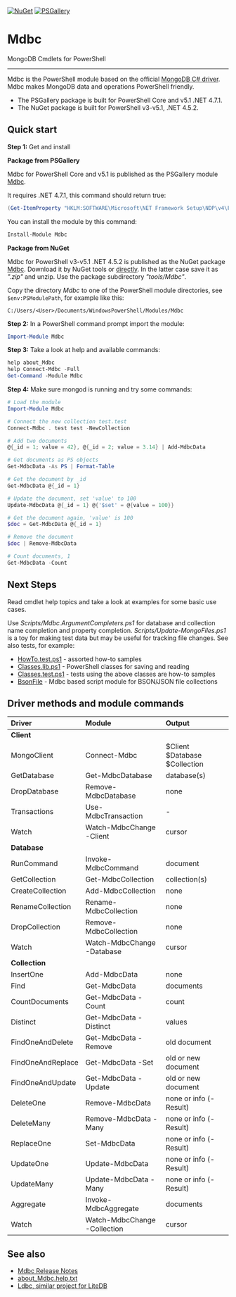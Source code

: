 
[![NuGet](https://buildstats.info/nuget/Mdbc)](https://www.nuget.org/packages/Mdbc)
[![PSGallery](https://img.shields.io/powershellgallery/dt/Mdbc.svg)](https://www.powershellgallery.com/packages/Mdbc)

# Mdbc

MongoDB Cmdlets for PowerShell

***

Mdbc is the PowerShell module based on the official [MongoDB C# driver](https://github.com/mongodb/mongo-csharp-driver).
Mdbc makes MongoDB data and operations PowerShell friendly.

- The PSGallery package is built for PowerShell Core and v5.1 .NET 4.7.1.
- The NuGet package is built for PowerShell v3-v5.1, .NET 4.5.2.

## Quick start

**Step 1:** Get and install

**Package from PSGallery**

Mdbc for PowerShell Core and v5.1 is published as the PSGallery module [Mdbc](https://www.powershellgallery.com/packages/Mdbc).

It requires .NET 4.7.1, this command should return true:

```powershell
(Get-ItemProperty "HKLM:SOFTWARE\Microsoft\NET Framework Setup\NDP\v4\Full").Release -ge 461308
```

You can install the module by this command:

```powershell
Install-Module Mdbc
```

**Package from NuGet**

Mdbc for PowerShell v3-v5.1 .NET 4.5.2 is published as the NuGet package [Mdbc](https://www.nuget.org/packages/Mdbc).
Download it by NuGet tools or [directly](http://nuget.org/api/v2/package/Mdbc).
In the latter case save it as *".zip"* and unzip. Use the package subdirectory *"tools/Mdbc"*.

Copy the directory *Mdbc* to one of the PowerShell module directories, see
`$env:PSModulePath`, for example like this:

    C:/Users/<User>/Documents/WindowsPowerShell/Modules/Mdbc

**Step 2:** In a PowerShell command prompt import the module:

```powershell
Import-Module Mdbc
```

**Step 3:** Take a look at help and available commands:

```powershell
help about_Mdbc
help Connect-Mdbc -Full
Get-Command -Module Mdbc
```

**Step 4:** Make sure mongod is running and try some commands:

```powershell
# Load the module
Import-Module Mdbc

# Connect the new collection test.test
Connect-Mdbc . test test -NewCollection

# Add two documents
@{_id = 1; value = 42}, @{_id = 2; value = 3.14} | Add-MdbcData

# Get documents as PS objects
Get-MdbcData -As PS | Format-Table

# Get the document by _id
Get-MdbcData @{_id = 1}

# Update the document, set 'value' to 100
Update-MdbcData @{_id = 1} @{'$set' = @{value = 100}}

# Get the document again, 'value' is 100
$doc = Get-MdbcData @{_id = 1}

# Remove the document
$doc | Remove-MdbcData

# Count documents, 1
Get-MdbcData -Count
```

## Next Steps

[HowTo.test.ps1]: https://github.com/nightroman/Mdbc/blob/master/Tests/HowTo.test.ps1
[Classes.lib.ps1]: https://github.com/nightroman/Mdbc/blob/master/Tests/Classes.lib.ps1
[Classes.test.ps1]: https://github.com/nightroman/Mdbc/blob/master/Tests/Classes.test.ps1
[BsonFile]: https://github.com/nightroman/BsonFile

Read cmdlet help topics and take a look at examples for some basic use cases.

Use *Scripts/Mdbc.ArgumentCompleters.ps1* for database and collection name completion and property completion.
*Scripts/Update-MongoFiles.ps1* is a toy for making test data but may be useful for tracking file changes.
See also tests, for example:

- [HowTo.test.ps1] - assorted how-to samples
- [Classes.lib.ps1] - PowerShell classes for saving and reading
- [Classes.test.ps1] - tests using the above classes are how-to samples
- [BsonFile] - Mdbc based script module for BSON/JSON file collections

## Driver methods and module commands

| Driver | Module  | Output
| :----- | :-----  | :-----
| **Client** | |
| MongoClient | Connect-Mdbc | $Client $Database $Collection
| GetDatabase | Get-MdbcDatabase | database(s)
| DropDatabase | Remove-MdbcDatabase | none
| Transactions | Use-MdbcTransaction | -
| Watch | Watch-MdbcChange -Client | cursor
| **Database** | |
| RunCommand | Invoke-MdbcCommand | document
| GetCollection | Get-MdbcCollection | collection(s)
| CreateCollection | Add-MdbcCollection | none
| RenameCollection | Rename-MdbcCollection | none
| DropCollection | Remove-MdbcCollection | none
| Watch | Watch-MdbcChange -Database | cursor
| **Collection** | |
| InsertOne | Add-MdbcData | none
| Find | Get-MdbcData | documents
| CountDocuments | Get-MdbcData -Count | count
| Distinct | Get-MdbcData -Distinct | values
| FindOneAndDelete | Get-MdbcData -Remove | old document
| FindOneAndReplace | Get-MdbcData -Set | old or new document
| FindOneAndUpdate | Get-MdbcData -Update | old or new document
| DeleteOne | Remove-MdbcData | none or info (-Result)
| DeleteMany | Remove-MdbcData -Many | none or info (-Result)
| ReplaceOne | Set-MdbcData | none or info (-Result)
| UpdateOne | Update-MdbcData | none or info (-Result)
| UpdateMany | Update-MdbcData -Many | none or info (-Result)
| Aggregate | Invoke-MdbcAggregate | documents
| Watch | Watch-MdbcChange -Collection | cursor

## See also

- [Mdbc Release Notes](https://github.com/nightroman/Mdbc/blob/master/Release-Notes.md)
- [about_Mdbc.help.txt](https://github.com/nightroman/Mdbc/blob/master/Module/en-US/about_Mdbc.help.txt)
- [Ldbc, similar project for LiteDB](https://github.com/nightroman/Ldbc)
